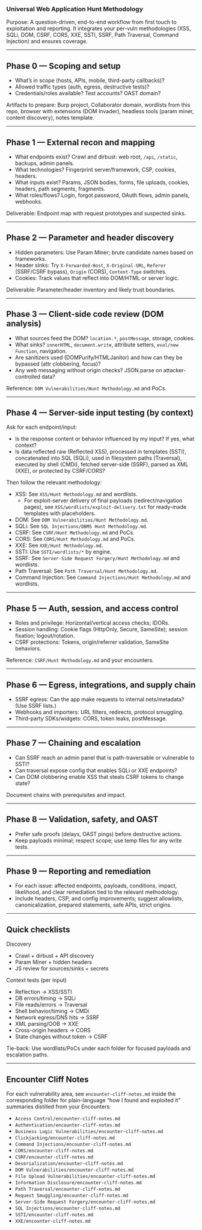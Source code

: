 ### Universal Web Application Hunt Methodology

Purpose: A question-driven, end-to-end workflow from first touch to exploitation and reporting. It integrates your per-vuln methodologies (XSS, SQLi, DOM, CSRF, CORS, XXE, SSTI, SSRF, Path Traversal, Command Injection) and ensures coverage.

---

## Phase 0 — Scoping and setup
- What’s in scope (hosts, APIs, mobile, third-party callbacks)?
- Allowed traffic types (auth, egress, destructive tests)?
- Credentials/roles available? Test accounts? OAST domain?

Artifacts to prepare: Burp project, Collaborator domain, wordlists from this repo, browser with extensions (DOM Invader), headless tools (param miner, content discovery), notes template.

---

## Phase 1 — External recon and mapping
- What endpoints exist? Crawl and dirbust: web root, `/api`, `/static`, backups, admin panels.
- What technologies? Fingerprint server/framework, CSP, cookies, headers.
- What inputs exist? Params, JSON bodies, forms, file uploads, cookies, headers, path segments, fragments.
- What roles/flows? Login, forgot password, OAuth flows, admin panels, webhooks.

Deliverable: Endpoint map with request prototypes and suspected sinks.

---

## Phase 2 — Parameter and header discovery
- Hidden parameters: Use Param Miner; brute candidate names based on frameworks.
- Header sinks: Try `X-Forwarded-Host`, `X-Original-URL`, `Referer` (SSRF/CSRF bypass), `Origin` (CORS), `Content-Type` switches.
- Cookies: Track values that reflect into DOM/HTML or server logic.

Deliverable: Parameter/header inventory and likely trust boundaries.

---

## Phase 3 — Client-side code review (DOM analysis)
- What sources feed the DOM? `location.*`, `postMessage`, storage, cookies.
- What sinks? `innerHTML`, `document.write`, attribute setters, `eval/new Function`, navigation.
- Are sanitizers used (DOMPurify/HTMLJanitor) and how can they be bypassed (attr clobbering, focus)?
- Any web messaging without origin checks? JSON.parse on attacker-controlled data?

Reference: `DOM Vulnerabilities/Hunt Methodology.md` and PoCs.

---

## Phase 4 — Server-side input testing (by context)

Ask for each endpoint/input:
- Is the response content or behavior influenced by my input? If yes, what context?
- Is data reflected raw (Reflected XSS), processed in templates (SSTI), concatenated into SQL (SQLi), used in filesystem paths (Traversal), executed by shell (CMDi), fetched server-side (SSRF), parsed as XML (XXE), or protected by CSRF/CORS?

Then follow the relevant methodology:
- XSS: See `XSS/Hunt Methodology.md` and wordlists.
  - For exploit-server delivery of final payloads (redirect/navigation pages), see `XSS/wordlists/exploit-delivery.txt` for ready-made templates with placeholders.
- DOM: See `DOM Vulnerabilities/Hunt Methodology.md`.
- SQLi: See `SQL Injections/DBMS Hunt Methodology.md`.
- CSRF: See `CSRF/Hunt Methodology.md` and PoCs.
- CORS: See `CORS/Hunt Methodology.md` and PoCs.
- XXE: See `XXE/Hunt Methodology.md`.
- SSTI: Use `SSTI/wordlists/*` by engine.
- SSRF: See `Server-Side Request Forgery/Hunt Methodology.md` and wordlists.
- Path Traversal: See `Path Traversal/Hunt Methodology.md`.
- Command Injection: See `Command Injections/Hunt Methodology.md` and wordlists.

---

## Phase 5 — Auth, session, and access control
- Roles and privilege: Horizontal/vertical access checks; IDORs.
- Session handling: Cookie flags (HttpOnly, Secure, SameSite); session fixation; logout/rotation.
- CSRF protections: Tokens, origin/referrer validation, SameSite behaviors.

Reference: `CSRF/Hunt Methodology.md` and your encounters.

---

## Phase 6 — Egress, integrations, and supply chain
- SSRF egress: Can the app make requests to internal nets/metadata? (Use SSRF lists.)
- Webhooks and importers: URL filters, redirects, protocol smuggling.
- Third-party SDKs/widgets: CORS, token leaks, postMessage.

---

## Phase 7 — Chaining and escalation
- Can SSRF reach an admin panel that is path-traversable or vulnerable to SSTI?
- Can traversal expose config that enables SQLi or XXE endpoints?
- Can DOM clobbering enable XSS that steals CSRF tokens to change state?

Document chains with prerequisites and impact.

---

## Phase 8 — Validation, safety, and OAST
- Prefer safe proofs (delays, OAST pings) before destructive actions.
- Keep payloads minimal; respect scope; use temp files for any write tests.

---

## Phase 9 — Reporting and remediation
- For each issue: affected endpoints, payloads, conditions, impact, likelihood, and clear remediation tied to the relevant methodology.
- Include headers, CSP, and config improvements; suggest allowlists, canonicalization, prepared statements, safe APIs, strict origins.

---

## Quick checklists

Discovery
- Crawl + dirbust + API discovery
- Param Miner + hidden headers
- JS review for sources/sinks + secrets

Context tests (per input)
- Reflection → XSS/SSTI
- DB errors/timing → SQLi
- File reads/errors → Traversal
- Shell behavior/timing → CMDi
- Network egress/DNS hits → SSRF
- XML parsing/OOB → XXE
- Cross-origin headers → CORS
- State changes without token → CSRF

Tie-back: Use wordlists/PoCs under each folder for focused payloads and escalation paths.

---

## Encounter Cliff Notes

For each vulnerability area, see `encounter-cliff-notes.md` inside the corresponding folder for plain-language “how I found and exploited it” summaries distilled from your Encounters:
- `Access Control/encounter-cliff-notes.md`
- `Authentication/encounter-cliff-notes.md`
- `Business Logic Vulnerabilities/encounter-cliff-notes.md`
- `Clickjacking/encounter-cliff-notes.md`
- `Command Injections/encounter-cliff-notes.md`
- `CORS/encounter-cliff-notes.md`
- `CSRF/encounter-cliff-notes.md`
- `Deserialization/encounter-cliff-notes.md`
- `DOM Vulnerabilities/encounter-cliff-notes.md`
- `File Upload Vulnerabilities/encounter-cliff-notes.md`
- `Information Disclosure/encounter-cliff-notes.md`
- `Path Traversal/encounter-cliff-notes.md`
- `Request Smuggling/encounter-cliff-notes.md`
- `Server-Side Request Forgery/encounter-cliff-notes.md`
- `SQL Injections/encounter-cliff-notes.md`
- `SSTI/encounter-cliff-notes.md`
- `XXE/encounter-cliff-notes.md`

